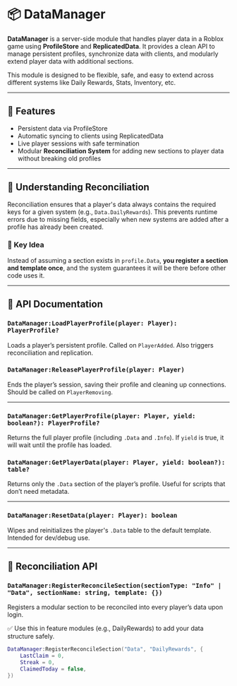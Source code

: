 # 📦 DataManager

**DataManager** is a server-side module that handles player data in a Roblox game using **ProfileStore** and **ReplicatedData**. It provides a clean API to manage persistent profiles, synchronize data with clients, and modularly extend player data with additional sections.

This module is designed to be flexible, safe, and easy to extend across different systems like Daily Rewards, Stats, Inventory, etc.

---

## 🚀 Features

- Persistent data via ProfileStore
- Automatic syncing to clients using ReplicatedData
- Live player sessions with safe termination
- Modular **Reconciliation System** for adding new sections to player data without breaking old profiles

---

## 🧩 Understanding Reconciliation

Reconciliation ensures that a player's data always contains the required keys for a given system (e.g., `Data.DailyRewards`). This prevents runtime errors due to missing fields, especially when new systems are added after a profile has already been created.

### 🧠 Key Idea

Instead of assuming a section exists in `profile.Data`, **you register a section and template once**, and the system guarantees it will be there before other code uses it.

---

## 📘 API Documentation

### `DataManager:LoadPlayerProfile(player: Player): PlayerProfile?`

Loads a player’s persistent profile. Called on `PlayerAdded`. Also triggers reconciliation and replication.

### `DataManager:ReleasePlayerProfile(player: Player)`

Ends the player’s session, saving their profile and cleaning up connections. Should be called on `PlayerRemoving`.

---

### `DataManager:GetPlayerProfile(player: Player, yield: boolean?): PlayerProfile?`

Returns the full player profile (including `.Data` and `.Info`). If `yield` is true, it will wait until the profile has loaded.

### `DataManager:GetPlayerData(player: Player, yield: boolean?): table?`

Returns only the `.Data` section of the player’s profile. Useful for scripts that don’t need metadata.

---

### `DataManager:ResetData(player: Player): boolean`

Wipes and reinitializes the player's `.Data` table to the default template. Intended for dev/debug use.

---

## 🧩 Reconciliation API

### `DataManager:RegisterReconcileSection(sectionType: "Info" | "Data", sectionName: string, template: {})`

Registers a modular section to be reconciled into every player’s data upon login.

✅ Use this in feature modules (e.g., DailyRewards) to add your data structure safely.

```lua
DataManager:RegisterReconcileSection("Data", "DailyRewards", {
	LastClaim = 0,
	Streak = 0,
	ClaimedToday = false,
})
